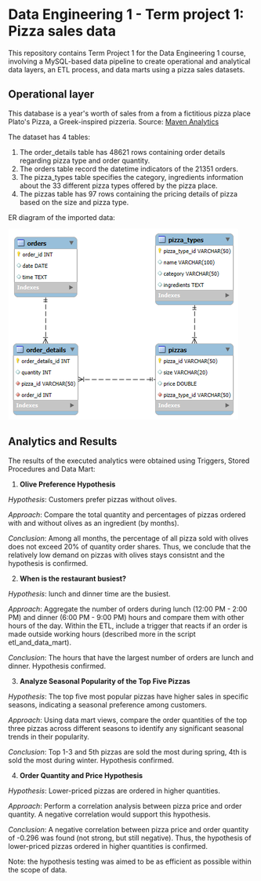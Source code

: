 # Data Engineering 1 - Term project 1: Pizza sales data
This repository contains Term Project 1 for the Data Engineering 1 course, involving a MySQL-based data pipeline to create operational and analytical data layers, an ETL process, and data marts using a pizza sales datasets.


## Operational layer
This database is a year's worth of sales from a from a fictitious pizza place Plato's Pizza, a Greek-inspired pizzeria.
Source: [Maven Analytics](https://mavenanalytics.io/challenges/maven-pizza-challenge/be511a47-85fd-4931-8293-c3bffb577199)

The dataset has 4 tables:
1. The order_details table has 48621 rows containing order details regarding pizza type and order quantity.
2. The orders table record the datetime indicators of the 21351 orders.
3. The pizza_types table specifies the category, ingredients information about the 33 different pizza types offered by the pizza place.
4. The pizzas table has 97 rows containing the pricing details of pizza based on the size and pizza type.

ER diagram of the imported data:

![ER Diagram](https://github.com/ttanyay/data-eng1-project1/blob/main/Term1/pizza_db_eer_diagram.png)

## Analytics and Results
The results of the executed analytics were obtained using Triggers, Stored Procedures and Data Mart:

1. **Olive Preference Hypothesis**

_Hypothesis_: Customers prefer pizzas without olives.

_Approach_: Compare the total quantity and percentages of pizzas ordered with and without olives as an ingredient (by months). 

_Conclusion_: Among all months, the percentage of all pizza sold with olives does not exceed 20% of quantity order shares. Thus, we conclude that the relatively low demand on pizzas with olives stays consistnt and the hypothesis is confirmed.

2. **When is the restaurant busiest?**

_Hypothesis_: lunch and dinner time are the busiest. 

_Approach_: Aggregate the number of orders during lunch (12:00 PM - 2:00 PM) and dinner (6:00 PM - 9:00 PM) hours and compare them with other hours of the day. Within the ETL, include a trigger that reacts if an order is made outside working hours (described more in the script etl_and_data_mart).

_Conclusion_: The hours that have the largest number of orders are lunch and dinner. Hypothesis confirmed.

3. **Analyze Seasonal Popularity of the Top Five Pizzas**

_Hypothesis_: The top five most popular pizzas have higher sales in specific seasons, indicating a seasonal preference among customers.

_Approach_: Using data mart views, compare the order quantities of the top three pizzas across different seasons to identify any significant seasonal trends in their popularity.

_Conclusion_: Top 1-3 and 5th pizzas are sold the most during spring, 4th is sold the most during winter. Hypothesis confirmed.

4. **Order Quantity and Price Hypothesis**

_Hypothesis_: Lower-priced pizzas are ordered in higher quantities.

_Approach_: Perform a correlation analysis between pizza price and order quantity. A negative correlation would support this hypothesis.

_Conclusion_: A negative correlation between pizza price and order quantity of -0.296 was found (not strong, but still negative). Thus, the hypothesis of lower-priced pizzas ordered in higher quantities is confirmed.

Note: the hypothesis testing was aimed to be as efficient as possible within the scope of data.
